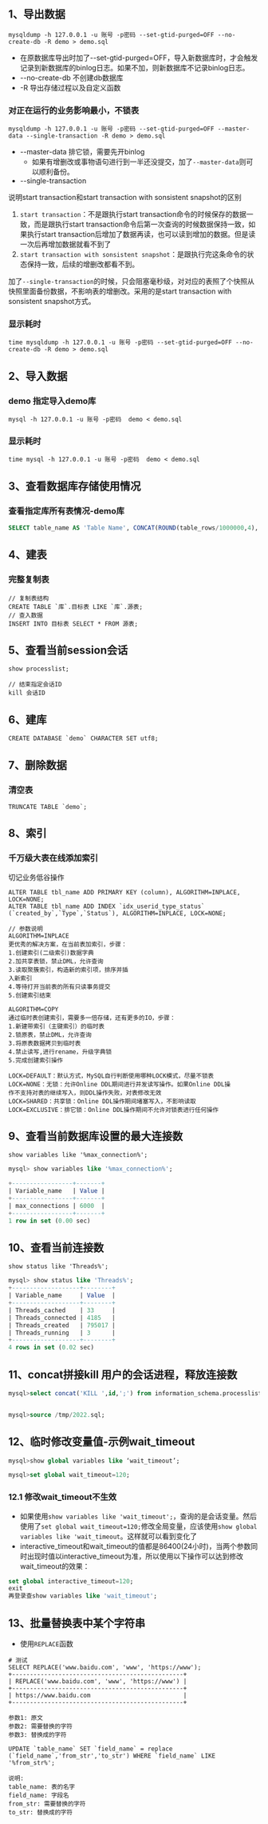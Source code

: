 ## 1、导出数据

```
mysqldump -h 127.0.0.1 -u 账号 -p密码 --set-gtid-purged=OFF --no-create-db -R demo > demo.sql
```

- 在原数据库导出时加了--set-gtid-purged=OFF，导入新数据库时，才会触发记录到新数据库的binlog日志。如果不加，则新数据库不记录binlog日志。
- --no-create-db 不创建db数据库
- -R 导出存储过程以及自定义函数



### 对正在运行的业务影响最小，不锁表

```
mysqldump -h 127.0.0.1 -u 账号 -p密码 --set-gtid-purged=OFF --master-data --single-transaction -R demo > demo.sql
```

- --master-data 排它锁，需要先开binlog
  - 如果有增删改或事物语句进行到一半还没提交，加了`--master-data`则可以顺利备份。
- --single-transaction

说明start transaction和start transaction with sonsistent snapshot的区别

1. `start transaction`：不是跟执行start transaction命令的时候保存的数据一致，而是跟执行start transaction命令后第一次查询的时候数据保持一致，如果执行start transaction后增加了数据再读，也可以读到增加的数据。但是读一次后再增加数据就看不到了
2. `start transaction with sonsistent snapshot`：是跟执行完这条命令的状态保持一致，后续的增删改都看不到。

加了`--single-transaction`的时候，只会阻塞毫秒级，对对应的表照了个快照从快照里面备份数据，不影响表的增删改。采用的是start transaction with sonsistent snapshot方式。



### 显示耗时

```
time mysqldump -h 127.0.0.1 -u 账号 -p密码 --set-gtid-purged=OFF --no-create-db -R demo > demo.sql
```



## 2、导入数据

### demo 指定导入demo库

```
mysql -h 127.0.0.1 -u 账号 -p密码  demo < demo.sql
```

### 显示耗时

```
time mysql -h 127.0.0.1 -u 账号 -p密码  demo < demo.sql
```



## 3、查看数据库存储使用情况

### 查看指定库所有表情况-demo库

```sql
SELECT table_name AS 'Table Name', CONCAT(ROUND(table_rows/1000000,4),'M') AS 'Number of Rows', CONCAT(ROUND(data_length/(1024*1024*1024),4),'G') AS 'Data Size', CONCAT(ROUND(index_length/(1024*1024*1024),4),'G') AS 'Index Size', CONCAT(ROUND((data_length+index_length)/(1024*1024*1024),4),'G') AS'Total'FROM information_schema.TABLES WHERE table_schema LIKE 'demo';
```



## 4、建表

### 完整复制表

```
// 复制表结构
CREATE TABLE `库`.目标表 LIKE `库`.源表;
// 查入数据
INSERT INTO 目标表 SELECT * FROM 源表;
```



## 5、查看当前session会话

```
show processlist;

// 结束指定会话ID
kill 会话ID
```



## 6、建库

```
CREATE DATABASE `demo` CHARACTER SET utf8;
```



## 7、删除数据

### 清空表

```
TRUNCATE TABLE `demo`;
```



## 8、索引

### 千万级大表在线添加索引

切记业务低谷操作

```
ALTER TABLE tbl_name ADD PRIMARY KEY (column), ALGORITHM=INPLACE, LOCK=NONE;
ALTER TABLE tbl_name ADD INDEX `idx_userid_type_status` (`created_by`,`Type`,`Status`), ALGORITHM=INPLACE, LOCK=NONE;

// 参数说明
ALGORITHM=INPLACE
更优秀的解决方案，在当前表加索引，步骤：
1.创建索引(二级索引)数据字典
2.加共享表锁，禁止DML，允许查询
3.读取聚簇索引，构造新的索引项，排序并插
入新索引
4.等待打开当前表的所有只读事务提交
5.创建索引结束

ALGORITHM=COPY
通过临时表创建索引，需要多一倍存储，还有更多的IO，步骤：
1.新建带索引（主键索引）的临时表
2.锁原表，禁止DML，允许查询
3.将原表数据拷贝到临时表
4.禁止读写,进行rename，升级字典锁
5.完成创建索引操作

LOCK=DEFAULT：默认方式，MySQL自行判断使用哪种LOCK模式，尽量不锁表
LOCK=NONE：无锁：允许Online DDL期间进行并发读写操作。如果Online DDL操
作不支持对表的继续写入，则DDL操作失败，对表修改无效
LOCK=SHARED：共享锁：Online DDL操作期间堵塞写入，不影响读取
LOCK=EXCLUSIVE：排它锁：Online DDL操作期间不允许对锁表进行任何操作
```

## 9、查看当前数据库设置的最大连接数

`show variables like '%max_connection%';`

```sql
mysql> show variables like '%max_connection%';

+-----------------+-------+
| Variable_name   | Value |
+-----------------+-------+
| max_connections | 6000  |
+-----------------+-------+
1 row in set (0.00 sec)

```

## 10、查看当前连接数

`show status like 'Threads%';`

```sql
mysql> show status like 'Threads%';
+-------------------+--------+
| Variable_name     | Value  |
+-------------------+--------+
| Threads_cached    | 33     |
| Threads_connected | 4185   |
| Threads_created   | 795017 |
| Threads_running   | 3      |
+-------------------+--------+
4 rows in set (0.02 sec)

```

## 11、concat拼接kill 用户的会话进程，释放连接数

```sql
mysql>select concat('KILL ',id,';') from information_schema.processlist where user='root' into outfile '/tmp/2022.sql';


mysql>source /tmp/2022.sql;
```

## 12、临时修改变量值-示例wait_timeout

```sql
mysql>show global variables like ‘wait_timeout’;

mysql>set global wait_timeout=120;
```

### 12.1 修改wait_timeout不生效

- 如果使用`show variables like 'wait_timeout';`，查询的是会话变量。然后使用了`set global wait_timeout=120;`修改全局变量，应该使用`show global variables like 'wait_timeout`。这样就可以看到变化了
- interactive_timeout和wait_timeout的值都是86400(24小时)，当两个参数同时出现时值以interactive_timeout为准，所以使用以下操作可以达到修改wait_timeout的效果：

```sql
set global interactive_timeout=120;
exit
再登录查show variables like 'wait_timeout';
```

## 13、批量替换表中某个字符串

- 使用`REPLACE`函数

```mysql
# 测试
SELECT REPLACE('www.baidu.com', 'www', 'https://www');
+------------------------------------------------+
| REPLACE('www.baidu.com', 'www', 'https://www') |
+------------------------------------------------+
| https://www.baidu.com                          |
+------------------------------------------------+

参数1: 原文
参数2: 需要替换的字符
参数3: 替换成的字符
```

```mysql
UPDATE `table_name` SET `field_name` = replace (`field_name`,'from_str','to_str') WHERE `field_name` LIKE '%from_str%';

说明:
table_name: 表的名字
field_name: 字段名
from_str: 需要替换的字符
to_str: 替换成的字符
```

